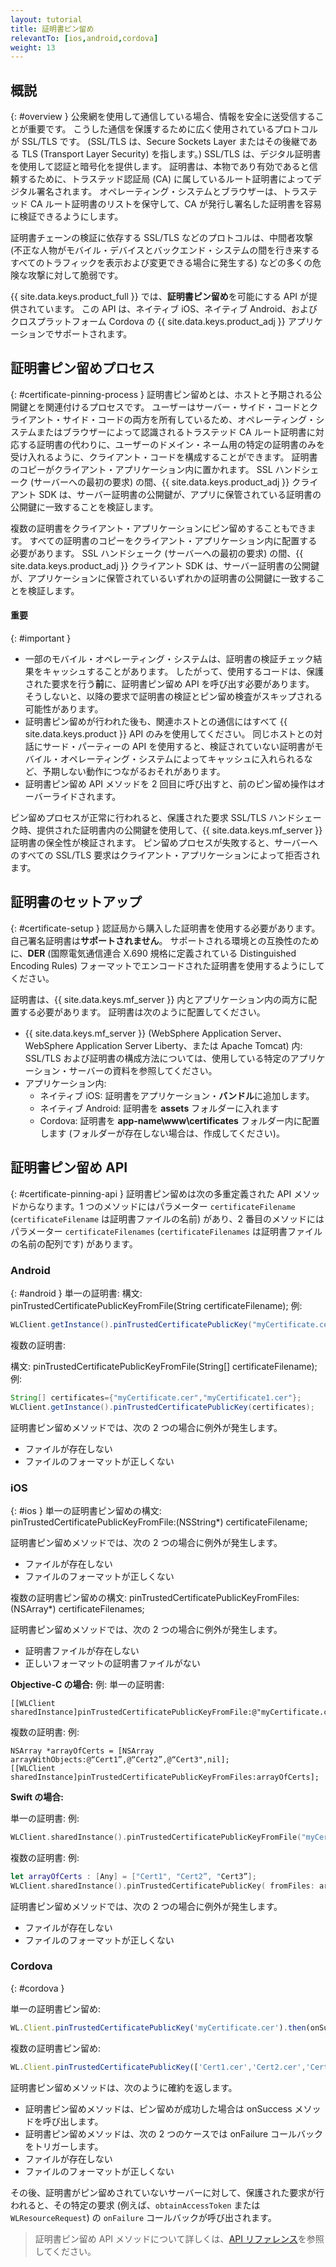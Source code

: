 ```yaml
---
layout: tutorial
title: 証明書ピン留め
relevantTo: [ios,android,cordova]
weight: 13
---
```

<!-- NLS_CHARSET=UTF-8 -->
## 概説
{: #overview }
公衆網を使用して通信している場合、情報を安全に送受信することが重要です。 こうした通信を保護するために広く使用されているプロトコルが SSL/TLS です。 (SSL/TLS は、Secure Sockets Layer またはその後継である TLS (Transport Layer Security) を指します。) SSL/TLS は、デジタル証明書を使用して認証と暗号化を提供します。 証明書は、本物であり有効であると信頼するために、トラステッド認証局 (CA) に属しているルート証明書によってデジタル署名されます。 オペレーティング・システムとブラウザーは、トラステッド CA ルート証明書のリストを保守して、CA が発行し署名した証明書を容易に検証できるようにします。

証明書チェーンの検証に依存する SSL/TLS などのプロトコルは、中間者攻撃 (不正な人物がモバイル・デバイスとバックエンド・システムの間を行き来するすべてのトラフィックを表示および変更できる場合に発生する) などの多くの危険な攻撃に対して脆弱です。

{{ site.data.keys.product_full }} では、**証明書ピン留め**を可能にする API が提供されています。 この API は、ネイティブ iOS、ネイティブ Android、およびクロスプラットフォーム Cordova の {{ site.data.keys.product_adj }} アプリケーションでサポートされます。

## 証明書ピン留めプロセス
{: #certificate-pinning-process }
証明書ピン留めとは、ホストと予期される公開鍵とを関連付けるプロセスです。 ユーザーはサーバー・サイド・コードとクライアント・サイド・コードの両方を所有しているため、オペレーティング・システムまたはブラウザーによって認識されるトラステッド CA ルート証明書に対応する証明書の代わりに、ユーザーのドメイン・ネーム用の特定の証明書のみを受け入れるように、クライアント・コードを構成することができます。
証明書のコピーがクライアント・アプリケーション内に置かれます。 SSL ハンドシェーク (サーバーへの最初の要求) の間、{{ site.data.keys.product_adj }} クライアント SDK は、サーバー証明書の公開鍵が、アプリに保管されている証明書の公開鍵に一致することを検証します。

複数の証明書をクライアント・アプリケーションにピン留めすることもできます。 すべての証明書のコピーをクライアント・アプリケーション内に配置する必要があります。 SSL ハンドシェーク (サーバーへの最初の要求) の間、{{ site.data.keys.product_adj }} クライアント SDK は、サーバー証明書の公開鍵が、アプリケーションに保管されているいずれかの証明書の公開鍵に一致することを検証します。

#### 重要
{: #important }
* 一部のモバイル・オペレーティング・システムは、証明書の検証チェック結果をキャッシュすることがあります。 したがって、使用するコードは、保護された要求を行う**前**に、証明書ピン留め API を呼び出す必要があります。 そうしないと、以降の要求で証明書の検証とピン留め検査がスキップされる可能性があります。
* 証明書ピン留めが行われた後も、関連ホストとの通信にはすべて {{ site.data.keys.product }} API のみを使用してください。 同じホストとの対話にサード・パーティーの API を使用すると、検証されていない証明書がモバイル・オペレーティング・システムによってキャッシュに入れられるなど、予期しない動作につながるおそれがあります。
* 証明書ピン留め API メソッドを 2 回目に呼び出すと、前のピン留め操作はオーバーライドされます。

ピン留めプロセスが正常に行われると、保護された要求 SSL/TLS ハンドシェーク時、提供された証明書内の公開鍵を使用して、{{ site.data.keys.mf_server }} 証明書の保全性が検証されます。 ピン留めプロセスが失敗すると、サーバーへのすべての SSL/TLS 要求はクライアント・アプリケーションによって拒否されます。

## 証明書のセットアップ
{: #certificate-setup }
認証局から購入した証明書を使用する必要があります。 自己署名証明書は**サポートされません**。 サポートされる環境との互換性のために、**DER** (国際電気通信連合 X.690 規格に定義されている Distinguished Encoding Rules) フォーマットでエンコードされた証明書を使用するようにしてください。

証明書は、{{ site.data.keys.mf_server }} 内とアプリケーション内の両方に配置する必要があります。 証明書は次のように配置してください。

* {{ site.data.keys.mf_server }} (WebSphere Application Server、WebSphere Application Server Liberty、または Apache Tomcat) 内: SSL/TLS および証明書の構成方法については、使用している特定のアプリケーション・サーバーの資料を参照してください。
* アプリケーション内:
    - ネイティブ iOS: 証明書をアプリケーション・**バンドル**に追加します。
    - ネイティブ Android: 証明書を **assets** フォルダーに入れます
    - Cordova: 証明書を **app-name\www\certificates** フォルダー内に配置します (フォルダーが存在しない場合は、作成してください)。

## 証明書ピン留め API
{: #certificate-pinning-api }
証明書ピン留めは次の多重定義された API メソッドからなります。1 つのメソッドにはパラメーター `certificateFilename` (`certificateFilename` は証明書ファイルの名前) があり、2 番目のメソッドにはパラメーター `certificateFilenames` (`certificateFilenames` は証明書ファイルの名前の配列です) があります。

### Android
{: #android }
単一の証明書:
構文:
pinTrustedCertificatePublicKeyFromFile(String certificateFilename);
例:
```java
WLClient.getInstance().pinTrustedCertificatePublicKey("myCertificate.cer");
```
複数の証明書:

構文:
pinTrustedCertificatePublicKeyFromFile(String[] certificateFilename);
例:
```java
String[] certificates={"myCertificate.cer","myCertificate1.cer"};
WLClient.getInstance().pinTrustedCertificatePublicKey(certificates);
```
証明書ピン留めメソッドでは、次の 2 つの場合に例外が発生します。
* ファイルが存在しない
* ファイルのフォーマットが正しくない


### iOS
{: #ios }
単一の証明書ピン留めの構文:
pinTrustedCertificatePublicKeyFromFile:(NSString*) certificateFilename;

証明書ピン留めメソッドでは、次の 2 つの場合に例外が発生します。
* ファイルが存在しない
* ファイルのフォーマットが正しくない

複数の証明書ピン留めの構文:
pinTrustedCertificatePublicKeyFromFiles:(NSArray*) certificateFilenames;

証明書ピン留めメソッドでは、次の 2 つの場合に例外が発生します。
* 証明書ファイルが存在しない
* 正しいフォーマットの証明書ファイルがない

**Objective-C の場合:**
例:
単一の証明書:
```objc
[[WLClient sharedInstance]pinTrustedCertificatePublicKeyFromFile:@"myCertificate.cer"];

```
複数の証明書:
例:
```objc
NSArray *arrayOfCerts = [NSArray arrayWithObjects:@“Cert1”,@“Cert2”,@“Cert3",nil];
[[WLClient sharedInstance]pinTrustedCertificatePublicKeyFromFiles:arrayOfCerts];
```

**Swift の場合:**

単一の証明書:
例:
```swift
WLClient.sharedInstance().pinTrustedCertificatePublicKeyFromFile("myCertificate.cer")
```
複数の証明書:
例:
```swift
let arrayOfCerts : [Any] = ["Cert1", "Cert2”, "Cert3”];
WLClient.sharedInstance().pinTrustedCertificatePublicKey( fromFiles: arrayOfCerts)
```

証明書ピン留めメソッドでは、次の 2 つの場合に例外が発生します。

* ファイルが存在しない
* ファイルのフォーマットが正しくない

### Cordova
{: #cordova }

単一の証明書ピン留め:

```javascript
WL.Client.pinTrustedCertificatePublicKey('myCertificate.cer').then(onSuccess, onFailure);
```

複数の証明書ピン留め:

```javascript
WL.Client.pinTrustedCertificatePublicKey(['Cert1.cer','Cert2.cer','Cert3.cer']).then(onSuccess, onFailure);
```

証明書ピン留めメソッドは、次のように確約を返します。

* 証明書ピン留めメソッドは、ピン留めが成功した場合は onSuccess メソッドを呼び出します。
* 証明書ピン留めメソッドは、次の 2 つのケースでは onFailure コールバックをトリガーします。
* ファイルが存在しない
* ファイルのフォーマットが正しくない

その後、証明書がピン留めされていないサーバーに対して、保護された要求が行われると、その特定の要求 (例えば、`obtainAccessToken` または `WLResourceRequest`) の `onFailure` コールバックが呼び出されます。

> 証明書ピン留め API メソッドについて詳しくは、[API リファレンス](../../api/client-side-api/)を参照してください。
